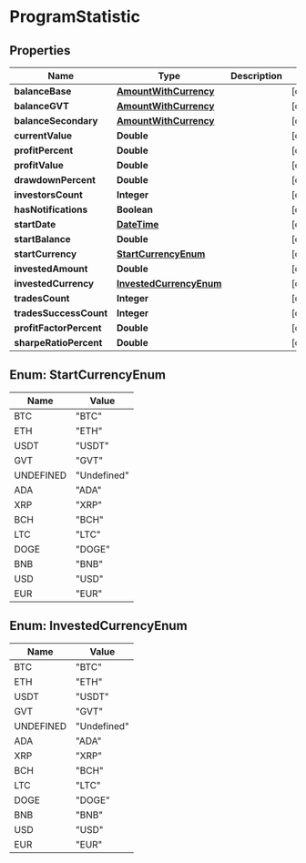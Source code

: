 
# ProgramStatistic

## Properties
Name | Type | Description | Notes
------------ | ------------- | ------------- | -------------
**balanceBase** | [**AmountWithCurrency**](AmountWithCurrency.md) |  |  [optional]
**balanceGVT** | [**AmountWithCurrency**](AmountWithCurrency.md) |  |  [optional]
**balanceSecondary** | [**AmountWithCurrency**](AmountWithCurrency.md) |  |  [optional]
**currentValue** | **Double** |  |  [optional]
**profitPercent** | **Double** |  |  [optional]
**profitValue** | **Double** |  |  [optional]
**drawdownPercent** | **Double** |  |  [optional]
**investorsCount** | **Integer** |  |  [optional]
**hasNotifications** | **Boolean** |  |  [optional]
**startDate** | [**DateTime**](DateTime.md) |  |  [optional]
**startBalance** | **Double** |  |  [optional]
**startCurrency** | [**StartCurrencyEnum**](#StartCurrencyEnum) |  |  [optional]
**investedAmount** | **Double** |  |  [optional]
**investedCurrency** | [**InvestedCurrencyEnum**](#InvestedCurrencyEnum) |  |  [optional]
**tradesCount** | **Integer** |  |  [optional]
**tradesSuccessCount** | **Integer** |  |  [optional]
**profitFactorPercent** | **Double** |  |  [optional]
**sharpeRatioPercent** | **Double** |  |  [optional]


<a name="StartCurrencyEnum"></a>
## Enum: StartCurrencyEnum
Name | Value
---- | -----
BTC | &quot;BTC&quot;
ETH | &quot;ETH&quot;
USDT | &quot;USDT&quot;
GVT | &quot;GVT&quot;
UNDEFINED | &quot;Undefined&quot;
ADA | &quot;ADA&quot;
XRP | &quot;XRP&quot;
BCH | &quot;BCH&quot;
LTC | &quot;LTC&quot;
DOGE | &quot;DOGE&quot;
BNB | &quot;BNB&quot;
USD | &quot;USD&quot;
EUR | &quot;EUR&quot;


<a name="InvestedCurrencyEnum"></a>
## Enum: InvestedCurrencyEnum
Name | Value
---- | -----
BTC | &quot;BTC&quot;
ETH | &quot;ETH&quot;
USDT | &quot;USDT&quot;
GVT | &quot;GVT&quot;
UNDEFINED | &quot;Undefined&quot;
ADA | &quot;ADA&quot;
XRP | &quot;XRP&quot;
BCH | &quot;BCH&quot;
LTC | &quot;LTC&quot;
DOGE | &quot;DOGE&quot;
BNB | &quot;BNB&quot;
USD | &quot;USD&quot;
EUR | &quot;EUR&quot;



